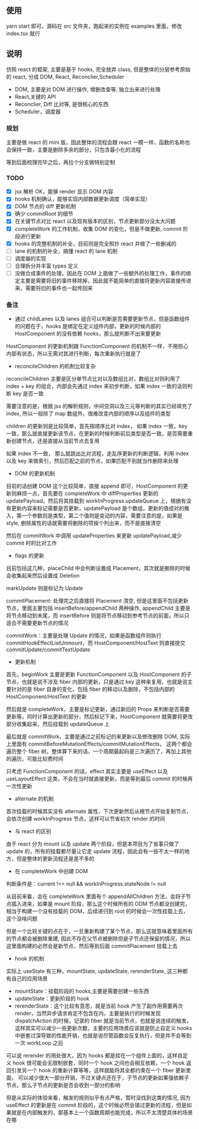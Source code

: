 ## 使用

yarn start 即可，源码在 src 文件夹，跑起来的实例在 examples 里面，修改 index.tsx 就行

## 说明

仿照 react 的框架, 主要是基于 hooks, 完全放弃 class, 但是整体的分层参考原始的 react, 分成 DOM, React, Reconclier,Scheduler

- DOM, 主要是对 DOM 进行操作, 增删改查等, 独立出来进行处理
- React,关键的 API
- Reconclier, Diff 比对等, 是很核心的东西
- Scheduler，调度器

### 规划

主要是做 react 的 mini 版，因此整体的流程会跟 react 一模一样，函数的名称也会保持一致，主要是删除多余的部分，只包含最小化的流程

等到后面梳理完毕之后，再拉个分支做特别定制

### TODO

- [x] jsx 解析 OK，能够 render 显示 DOM 内容
- [x] hooks 机制确认，能够实现内部数据更新调度（简单实现）
- [x] DOM 节点的 diff 更新机制
- [x] 确少 commitRoot 的细节
- [x] 在关键节点对比 react 以及现有版本的区别，节点更新部分没太大问题
- [x] completeWork 的工作机制，收集 DOM 的变化，但是不做更新, commit 阶段进行更新
- [x] hooks 的完整机制的补全，目前则是完全照抄 react 并做了一些删减的
- [ ] lane 的机制的补全，搞懂 react 的 lane 机制
- [ ] 调度器的实现
- [ ] 合理拆分并丰富 types 定义
- [ ] 没做合成事件的处理，因此在 DOM 上面做了一些额外的处理工作，事件的绑定主要是需要将旧的事件移除掉，因此就不能简单的直接将更新内容直接传进来，需要将旧的事件也一起传回来

### 备注

- 通过 childLanes 以及 lanes 组合可以判断是否需要更新节点，但是函数组件的问题在于，hooks 是绑定在定义组件内部，更新的时候内部的 HostComponent 的没有依赖 hooks，那么就判断不出来要更新

HostComponent 的更新机制跟 FunctionComponent 的机制不一样，不用担心内部有状态，所以无需对其进行判断，每次重新执行就是了

- reconcileChildren 的机制比较复杂

reconcileChildren 主要是区分单节点比对以及数组比对，数组比对则利用了 index + key 的组合，内部会先通过 index 来初步判断，如果 index 一致的话则判断 key 是否一致

需要注意的是，根据 jsx 的解析规则，中间空洞以及三元等判断的其实已经填充了 index, 所以一般除了 map 数组外，很难改变内部的顺序以及组件的类型

children 的更新则是比较简单，首先按顺序比对 index， 如果 index 一致，key 一致，那么就直接更新该节点，在更新的时候判断前后类型是否一致，是否需要重新创建节点，还是直接从当前节点去复用

如果 index 不一致， 那么就跳出比对流程，走乱序更新的判断逻辑，利用 index 以及 key 来做索引，然后匹配之前的节点，如果匹配不到就当作删除来处理

- DOM 的更新机制

目前的话创建 DOM 这个比较简单，直接 append 即可，HostComponent 的更新则麻烦一点，首先要在 completeWork 中 diffProperties 更新的 updatePayload，然后将其挂载到 workInProgress.updateQueue 上，根据有没有更新内容来标记需要是否更新，updatePayload 是个数组，更新的值成对的推入，第一个参数则是类型，第二个值则是变动的内容，需要注意的是，如果是 style, 删除属性的话就需要将删除的项挨个列出来，而不是直接清空

然后在 commitWork 中调用 updateProperties 来更新 updatePayload,减少 commit 时的比对工作

- flags 的更新

目前包括这几种，placeChild 中会判断设置成 Placement，其次就是删除的时候会收集起来然后设置成 Deletion

markUpdate 则是标记为 Update

commitPlacement: 处理完之后直接将 Placement 清空, 但是这里面不包括更新节点，里面主要包括 insertBefore/appendChild 两种操作, appendChild 主要是将节点移动到末尾，而 insertBefore 则是将节点移动到参考节点的前面，所以只适合不需要更新节点的情况

commitWork：主要是处理 Update 的情况，如果是函数组件则执行 commitHookEffectListUnmount，而 HostComponent/HostText 则直接提交 commitUpdate/commitTextUpdate

- 更新机制

首先，beginWork 主要是更新 FunctionComponent 以及 HostComponent 的子节点，也就是说不涉及 fiber 内部的更新，只是通过 key 这种来复用，也就是说主要针对的是 fiber 自身的变化，包括 fiber 的移动以及删除，不包括内部的 HostComponent/HostText 的更新

然后就是 completeWork，主要是标记更新，通过新旧的 Props 来判断是否需要更新等，同时计算出更新的部分，然后标记下来，HostComponent 就需要将更改部分收集起来，然后挂载到 updateQueue 上

最后就是 commitWork，主要是通过之前标记的来更新以及修改删除 DOM, 实际上里面有 commitBeforeMutationEffects/commitMutationEffects， 这两个都会遍历整个 fiber 树，整体算下来的话，一个周期最起码是三次遍历了，再加上其他的遍历，可能比较费时间

只考虑 FunctionComponent 的话，effect 其实主要是 useEffect 以及 useLayoutEffect 这类，不会在当时就直接更新，而是等到最后 commit 的时候再一次性更新

- alternate 的机制

首次挂载的时候其实没有 alternate 属性，下次更新然后从根节点开始复制节点，会依次创建 workInProgress 节点，这样可以节省初次 render 的时间

- 与 react 的区别

由于 react 分为 mount 以及 update 两个阶段，但是本项目为了省事只做了 update 的，所有的挂载都尽量让它走 update 流程，因此会有一些不太一样的地方，但是整体的更新流程还是差不多的

- 在 completeWork 中创建 DOM

判断条件是：current !== null && workInProgress.stateNode != null

从目前来看，会在 completeWork 里面有个 appendAllChildren 方法，会将子节点插入进来，如果是 mount 阶段，那么这个时候所有的 ODM 节点都没创建完，相当于构建一个没有挂载的 DOM，后续递归到 root 的时候会一次性挂载上去，这个没啥问题

但是一个比较关键的点在于，一旦重新构建了某个节点，那么这就意味着里面所有的节点都会被删除重建, 因此不存在父节点被删除但是子节点还保留的情况，所以这里面构建的必然会是新节点，然后等到后面 commitPlacement 挂载上去

- hook 的机制

实际上 useState 有三种，mountState, updateState, rerenderState, 这三种都有自己的应用场景

- mountState：挂载阶段的 hooks,主要是需要创建一些东西
- updateState：更新阶段的 hook
- rerenderState：这个比较有意思，就是当前 hook 产生了副作用需要再次 render，当然异步请求肯定不包含在内，主要是执行的时候发现 dispatchAction 的时候，记录的 fiber 就是当前节点，也就是说连续的触发，这样其实可以减少一些更新次数，主要的应用场景应该就是防止自定义 hooks 中嵌套过深导致的性能开销，也就是说尽管函数会反复执行，但是并不会等到一次 workLoop 之后

可以说 rerender 的用处很大，因为 hooks 都是挂在一个组件上面的，这样自定义 hook 很可能会无限制嵌套，同时一个 hook 之间也会相互依赖，一个 hook 返回引发另一个 hook 的重新计算等等，这样就能将其全都约束在一个 fiber 更新里面，
可以减少很大一部分开销，不过关键点还在于，子节点的更新如果强依赖子节点，那么子节点的更新是否会收到一部分的影响

但是从实际的体验来看，触发的规则似乎有点严格，暂时没找到这类的情况, 因为 useEffect 的更新是在 commit 阶段的，这个时候必然会错过更新的流程，但是如果就是在内部触发的，那基本上一个函数周期也能完成，所以不太清楚具体的场景在哪
